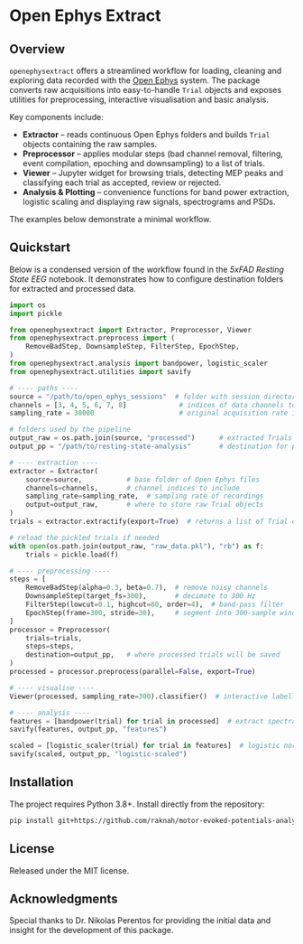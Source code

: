 # Open Ephys Extract

## Overview
`openephysextract` offers a streamlined workflow for loading, cleaning and exploring data recorded with the [Open Ephys](https://open-ephys.org/) system. The package converts raw acquisitions into easy-to-handle `Trial` objects and exposes utilities for preprocessing, interactive visualisation and basic analysis.

Key components include:

- **Extractor** – reads continuous Open Ephys folders and builds `Trial` objects containing the raw samples.
- **Preprocessor** – applies modular steps (bad channel removal, filtering, event compilation, epoching and downsampling) to a list of trials.
- **Viewer** – Jupyter widget for browsing trials, detecting MEP peaks and classifying each trial as accepted, review or rejected.
- **Analysis & Plotting** – convenience functions for band power extraction, logistic scaling and displaying raw signals, spectrograms and PSDs.

The examples below demonstrate a minimal workflow.

## Quickstart
Below is a condensed version of the workflow found in the *5xFAD Resting State EEG* notebook.
It demonstrates how to configure destination folders for extracted and processed data.

```python
import os
import pickle

from openephysextract import Extractor, Preprocessor, Viewer
from openephysextract.preprocess import (
    RemoveBadStep, DownsampleStep, FilterStep, EpochStep,
)
from openephysextract.analysis import bandpower, logistic_scaler
from openephysextract.utilities import savify

# ---- paths ----
source = "/path/to/open_ephys_sessions"  # folder with session directories
channels = [3, 4, 5, 6, 7, 8]             # indices of data channels to load
sampling_rate = 30000                     # original acquisition rate in Hz

# folders used by the pipeline
output_raw = os.path.join(source, "processed")      # extracted Trials saved here
output_pp = "/path/to/resting-state-analysis"       # destination for preprocessing outputs

# ---- extraction ----
extractor = Extractor(
    source=source,           # base folder of Open Ephys files
    channels=channels,       # channel indices to include
    sampling_rate=sampling_rate,  # sampling rate of recordings
    output=output_raw,       # where to store raw Trial objects
)
trials = extractor.extractify(export=True)  # returns a list of Trial objects

# reload the pickled trials if needed
with open(os.path.join(output_raw, "raw_data.pkl"), "rb") as f:
    trials = pickle.load(f)

# ---- preprocessing ----
steps = [
    RemoveBadStep(alpha=0.3, beta=0.7),  # remove noisy channels
    DownsampleStep(target_fs=300),       # decimate to 300 Hz
    FilterStep(lowcut=0.1, highcut=80, order=4),  # band-pass filter
    EpochStep(frame=300, stride=30),     # segment into 300‑sample windows
]
processor = Preprocessor(
    trials=trials,
    steps=steps,
    destination=output_pp,   # where processed trials will be saved
)
processed = processor.preprocess(parallel=False, export=True)

# ---- visualise ----
Viewer(processed, sampling_rate=300).classifier()  # interactive labelling widget

# ---- analysis ----
features = [bandpower(trial) for trial in processed]  # extract spectral power
savify(features, output_pp, "features")

scaled = [logistic_scaler(trial) for trial in features]  # logistic normalisation
savify(scaled, output_pp, "logistic-scaled")
```

## Installation
The project requires Python 3.8+. Install directly from the repository:
```bash
pip install git+https://github.com/raknah/motor-evoked-potentials-analysis
```

## License
Released under the MIT license.

## Acknowledgments
Special thanks to Dr. Nikolas Perentos for providing the initial data and insight for the development of this package.
